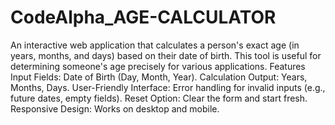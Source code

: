 # CodeAlpha_AGE-CALCULATOR
An interactive web application that calculates a person's exact age (in years, months, and days) based on their date of birth. This tool is useful for determining someone's age precisely for various applications.
Features
Input Fields:
Date of Birth (Day, Month, Year).
Calculation Output:
Years, Months, Days.
User-Friendly Interface:
Error handling for invalid inputs (e.g., future dates, empty fields).
Reset Option:
Clear the form and start fresh.
Responsive Design:
Works on desktop and mobile.
